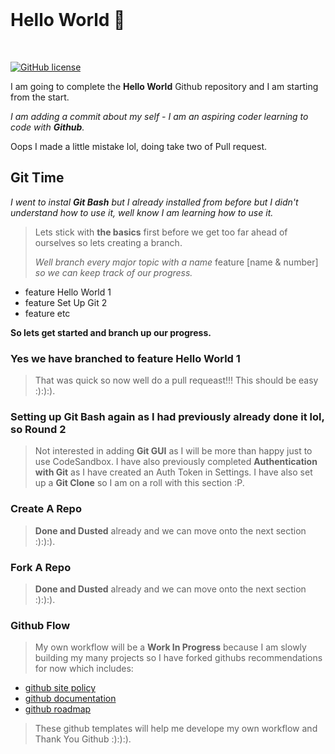 <br/>
<p align="center">
<h1>Hello World 👋</h1>
</p>
<br/>

[![GitHub license](https://img.shields.io/github/license/smartcontractkit/369gtech?style=flat-square)](https://github.com/369gtech/LICENSE/blob/main/LICENSE)

I am going to complete the **Hello World** Github repository and I am starting from the start.

<em>I am adding a commit about my self - I am an aspiring coder learning to code with **Github**.</em>

Oops I made a little mistake lol, doing take two of Pull request.

<h2><strong>Git Time</strong></h2>

*I went to instal* ***Git Bash*** *but I already installed from before but I didn't understand how to use it, well know I am learning how to use it.*

>Lets stick with **the basics** first before we get too far ahead of ourselves so lets creating a branch.
>
>*Well branch every major topic with a name* feature [name & number] *so we can keep track of our progress.*
>
<ul>
  <li>feature Hello World 1</li>
  <li>feature Set Up Git 2</li>
  <li>feature etc</li>
</ul>

**So lets get started and branch up our progress.**

<h3>Yes we have branched to <strong>feature Hello World 1</strong></h3> 

>That was quick so now well do a pull requeast!!! This should be easy :):):).
>

<h3>Setting up <strong>Git Bash</strong> again as I had previously already done it lol, so Round 2</h3>

>Not interested in adding <strong>Git GUI</strong> as I will be more than happy just to use CodeSandbox. I have also previously completed <strong>Authentication with Git</strong> as I have created an Auth Token in Settings. I have also set up a <strong>Git Clone</strong> so I am on a roll with this section :P.



<h3>Create A Repo</h3>

><strong>Done and Dusted</strong> already and we can move onto the next section :):):).

<h3>Fork A Repo</h3>

><strong>Done and Dusted</strong> already and we can move onto the next section :):):).

<h3>Github Flow</h3>

>My own workflow will be a <strong>Work In Progress</strong> because I am slowly building my many projects so I have forked githubs recommendations for now which includes:
>

<ul>
  <li><a href="https://github.com/369gtech/site-policy">github site policy</a></li>
  <li><a href="https://https://github.com/369gtech/docs">github documentation</a></li>
  <li><a href="https://github.com/369gtech/roadmap">github roadmap</a></li>
</ul>

>These github templates will help me develope my own workflow and Thank You Github :):):).
